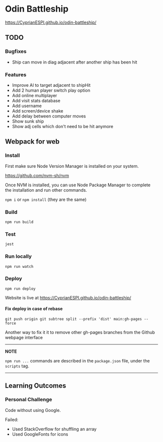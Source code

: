# Odin Battleship

https://CyprianESPI.github.io/odin-battleship/

## TODO

### Bugfixes

- Ship can move in diag adjacent after another ship has been hit

### Features

- Improve AI to target adjacent to shipHit
- Add 2 human player switch play option
- Add online multiplayer
- Add visit stats database
- Add username
- Add screen/device shake
- Add delay between computer moves
- Show sunk ship
- Show adj cells which don't need to be hit anymore

## Webpack for web

### Install

First make sure Node Version Manager is installed on your system.

https://github.com/nvm-sh/nvm

Once NVM is installed, you can use Node Package Manager to complete the installation and run other commands.

`npm i` or `npm install` (they are the same)

### Build

`npm run build`

### Test

`jest`

### Run locally

`npm run watch`

### Deploy

`npm run deploy`

Website is live at https://CyprianESPI.github.io/odin-battleship/

#### Fix deploy in case of rebase

`git push origin git subtree split --prefix 'dist' main:gh-pages --force`

Another way to fix it it to remove other gh-pages branches from the Github webpage interface

---

**NOTE**

`npm run ...` commands are described in the `package.json` file, under the `scripts` tag.

---

## Learning Outcomes

### Personal Challenge

Code without using Google.

Failed:

- Used StackOverflow for shuffling an array
- Used GoogleFonts for icons